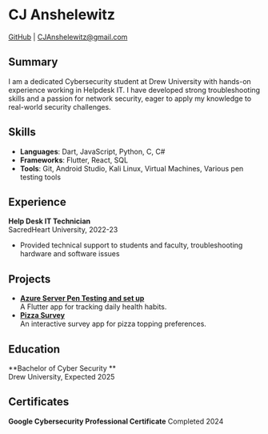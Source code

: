# CJ Anshelewitz
[GitHub](https://github.com/CeeJayv6) | CJAnshelewitz@gmail.com

## Summary
I am a dedicated Cybersecurity student at Drew University with hands-on experience working in Helpdesk IT. I have developed strong troubleshooting skills and a passion for network security, eager to apply my knowledge to real-world security challenges.


## Skills
- **Languages**: Dart, JavaScript, Python, C, C#
- **Frameworks**: Flutter, React, SQL
- **Tools**: Git, Android Studio, Kali Linux, Virtual Machines, Various pen testing tools

## Experience
**Help Desk IT Technician**  
SacredHeart University, 2022-23  
- Provided technical support to students and faculty, troubleshooting hardware and software issues

## Projects
- **[Azure Server Pen Testing and set up](https://github.com/CeeJayv6/CeeJayv6.github.io/blob/main/HomeLabProjects/Azure%20Server%20Penetration%20Testing.md)**  
A Flutter app for tracking daily health habits.  
- **[Pizza Survey](https://github.com/janedoe/pizza-survey)**  
An interactive survey app for pizza topping preferences.

## Education
**Bachelor of Cyber Security **  
Drew University, Expected 2025

## Certificates
**Google Cybersecurity Professional Certificate**
Completed 2024

